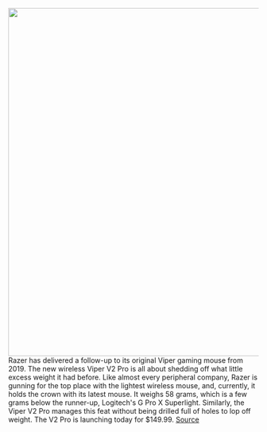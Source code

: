 <img src='https://cdn.vox-cdn.com/thumbor/w89ekxLO9pgf2FAp6YwBmyTg-OM=/0x0:2144x1430/1200x800/filters:focal(901x544:1243x886)/cdn.vox-cdn.com/uploads/chorus_image/image/70852385/Viper_V2_Pro_KV_1_with_Logo.0.jpg' width='700px' /><br/>
Razer has delivered a follow-up to its original Viper gaming mouse from 2019. The new wireless Viper V2 Pro is all about shedding off what little excess weight it had before. Like almost every peripheral company, Razer is gunning for the top place with the lightest wireless mouse, and, currently, it holds the crown with its latest mouse. It weighs 58 grams, which is a few grams below the runner-up, Logitech's G Pro X Superlight. Similarly, the Viper V2 Pro manages this feat without being drilled full of holes to lop off weight. The V2 Pro is launching today for $149.99.
<a href='https://www.theverge.com/2022/5/10/23055788/razers-viper-v2-pro-wireless-gaming-mouse-lightweight-specs-price'> Source <a/>